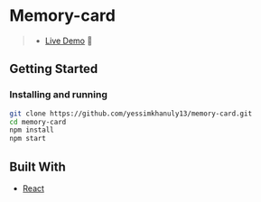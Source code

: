 # Memory-card

> - [Live Demo](https://shopping-cart-dun-nine.vercel.app/) :convenience_store:

## Getting Started

### Installing and running

```bash
git clone https://github.com/yessimkhanuly13/memory-card.git
cd memory-card
npm install
npm start
```

## Built With

- [React](https://reactjs.org/)